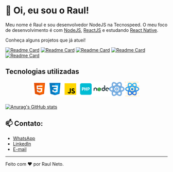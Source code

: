 # :wave: Oi, eu sou o Raul!

Meu nome é Raul e sou desenvolvedor NodeJS na Tecnospeed.
O meu foco de desenvolvimento é com [NodeJS](https://nodejs.org/en/), [ReactJS](https://pt-br.reactjs.org/) e estudando [React Native](https://reactnative.dev/).

Conheça alguns projetos que já atuei!

[![Readme Card](https://github-readme-stats.vercel.app/api/pin/?username=raulneto90&repo=find-address-by-cep)](https://github.com/raulneto90/find-address-by-cep)
[![Readme Card](https://github-readme-stats.vercel.app/api/pin/?username=raulneto90&repo=github-explorer)](https://github.com/raulneto90/github-explorer)
[![Readme Card](https://github-readme-stats.vercel.app/api/pin/?username=raulneto90&repo=ignite-finapi)](https://github.com/raulneto90/ignite-finapi)
[![Readme Card](https://github-readme-stats.vercel.app/api/pin/?username=raulneto90&repo=virtualwallet)](https://github.com/raulneto90/virtualwallet)
[![Readme Card](https://github-readme-stats.vercel.app/api/pin/?username=raulneto90&repo=rentx)](https://github.com/raulneto90/rentx)


## Tecnologias utilizadas

<div style="display: flex; align-items:center; justify-content: center; max-width: 500px">
  <img src="https://github.com/raulneto90/raulneto90/blob/main/icons8-html-5-48.png" alt="HTML 5" style="display: inline-block; width: 48px; height: 48px"/>
  <img src="https://github.com/raulneto90/raulneto90/blob/main/icons8-css3-48.png" alt="CSS 3" style="display: inline-block; width: 48px; height: 48px"/>
  <img src="https://github.com/raulneto90/raulneto90/blob/main/javascript.png" alt="Javascript" style="display: inline-block; width: 48px; height: 48px"/>
  <img src="https://github.com/raulneto90/raulneto90/blob/main/icons8-php-48.png" alt="PHP" style="display: inline-block; width: 48px; height: 48px"/>
  <img src="https://github.com/raulneto90/raulneto90/blob/main/icons8-nodejs-48.png" alt="NodeJS" style="display: inline-block; width: 48px; height: 48px"/>
  <img src="https://github.com/raulneto90/raulneto90/blob/main/icons8-react-40.png" alt="ReactJS" style="display: inline-block; width: 48px; height: 48px"/>
  <img src="https://github.com/raulneto90/raulneto90/blob/main/icons8-react-native-64.png" alt="React Native" style="display: inline-block; width: 48px; height: 48px"/>
</div>

###

[![Anurag's GitHub stats](https://github-readme-stats.vercel.app/api?username=raulneto90)](https://github.com/anuraghazra/github-readme-stats)

## 📫 Contato:

- [WhatsApp](18981126127)
- [LinkedIn](https://www.linkedin.com/in/raul-neto-777bb988/)
- [E-mail](mailto:raulneto90@gmail.com)


---
Feito com ❤️ por Raul Neto.
